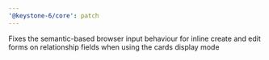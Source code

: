 ```yaml
---
'@keystone-6/core': patch
---
```


Fixes the semantic-based browser input behaviour for inline create and edit forms on relationship fields when using the cards display mode
